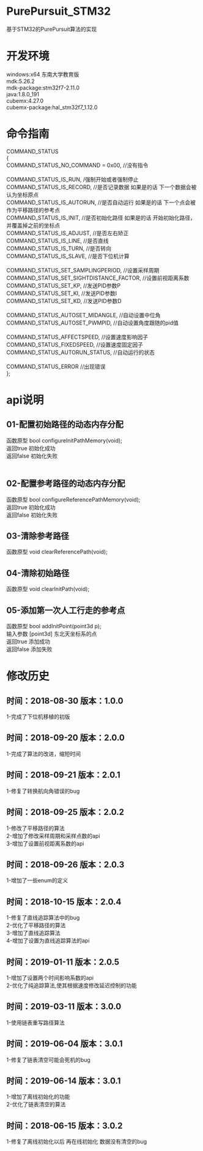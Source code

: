 # PurePursuit_STM32
基于STM32的PurePursuit算法的实现

# 开发环境
windows:x64 东南大学教育版<br>
mdk:5.26.2<br>
mdk-package:stm32f7-2.11.0<br>
java:1.8.0_191<br>
cubemx:4.27.0<br>
cubemx-package:hal_stm32f7_1.12.0<br>

# 命令指南
COMMAND_STATUS<br>
{<br>
	COMMAND_STATUS_NO_COMMAND = 0x00,		//没有指令<br><br>
	COMMAND_STATUS_IS_RUN,				/强制开始或者强制停止<br>
	COMMAND_STATUS_IS_RECORD,                   	//是否记录数据 如果是的话 下一个数据会被认为坐标原点<br>
	COMMAND_STATUS_IS_AUTORUN,                  	//是否自动运行 如果是的话 下一个点会被作为平移路径的参考点<br>
	COMMAND_STATUS_IS_INIT,                     	//是否初始化路径 如果是的话 开始初始化路径，并覆盖掉之前的坐标点<br>
	COMMAND_STATUS_IS_ADJUST,                   	//是否左右矫正<br>
	COMMAND_STATUS_IS_LINE,				//是否直线<br>
	COMMAND_STATUS_IS_TURN,				//是否转向<br>
	COMMAND_STATUS_IS_SLAVE,			//是否下位机计算<br><br>
	COMMAND_STATUS_SET_SAMPLINGPERIOD,		//设置采样周期<br>
	COMMAND_STATUS_SET_SIGHTDISTANCE_FACTOR,	//设置前视距离系数<br>
	COMMAND_STATUS_SET_KP,                     	//发送PID参数P<br>
  	COMMAND_STATUS_SET_KI,                     	//发送PID参数I<br>
  	COMMAND_STATUS_SET_KD,                     	//发送PID参数D<br><br>
	COMMAND_STATUS_AUTOSET_MIDANGLE,            	//自动设置中位角<br>
	COMMAND_STATUS_AUTOSET_PWMPID,              	//自动设置角度跟随的pid值<br><br>
	COMMAND_STATUS_AFFECTSPEED,			//设置速度影响因子<br>
	COMMAND_STATUS_FIXEDSPEED,			//设置速度固定因子<br>
	COMMAND_STATUS_AUTORUN_STATUS,              	//自动运行的状态<br><br>
	COMMAND_STATUS_ERROR              		//出现错误<br>
};


# api说明
## 01-配置初始路径的动态内存分配
函数原型 bool configureInitPathMemory(void);<br>
返回true  初始化成功<br>
返回false 初始化失败<br><br>

## 02-配置参考路径的动态内存分配
函数原型 bool configureReferencePathMemory(void);<br>
返回true  初始化成功<br>
返回false 初始化失败<br>

## 03-清除参考路径
函数原型 void clearReferencePath(void);<br>

## 04-清除初始路径
函数原型 void clearInitPath(void);<br>

## 05-添加第一次人工行走的参考点
函数原型 bool addInitPoint(point3d p);<br>
输入参数 [point3d] 东北天坐标系的点<br>
返回true  添加成功<br>
返回false 添加失败<br>

# 修改历史
## 时间：2018-08-30  版本：1.0.0
1-完成了下位机移植的初版<br>

## 时间：2018-09-20  版本：2.0.0
1-完成了算法的改进，缩短时间<br>

## 时间：2018-09-21  版本：2.0.1
1-修复了转换航向角错误的bug<br>

## 时间：2018-09-25  版本：2.0.2
1-修改了平移路径的算法<br>
2-增加了修改采样周期和采样点数的api<br>
3-增加了设置前视距离系数的api<br>

## 时间：2018-09-26  版本：2.0.3
1-增加了一些enum的定义<br>

## 时间：2018-10-15  版本：2.0.4
1-修复了直线追踪算法中的bug<br>
2-优化了平移路径的算法<br>
3-增加了直线追踪算法<br>
4-增加了设置为直线追踪算法的api<br>

## 时间：2019-01-11  版本：2.0.5
1-增加了设置两个时间影响系数的api<br>
2-优化了纯追踪算法,使其根据速度修改延迟控制的功能<br>

## 时间：2019-03-11  版本：3.0.0
1-使用链表重写路径算法<br>

## 时间：2019-06-04  版本：3.0.1
1-修复了链表清空可能会死机的bug<br>

## 时间：2019-06-14  版本：3.0.1
1-增加了离线初始化的功能<br>
2-优化了链表清空的算法<br>

## 时间：2018-06-15  版本：3.0.2
1-修复了离线初始化以后 再在线初始化 数据没有清空的bug<br>
